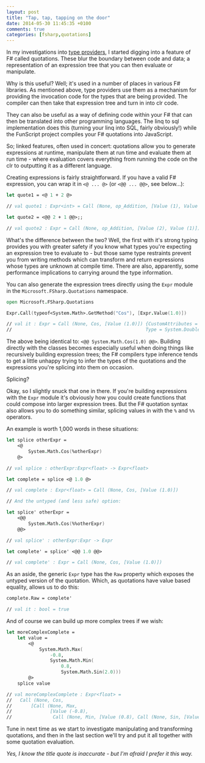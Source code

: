 ```yaml
---
layout: post
title: "Tap, tap, tapping on the door"
date: 2014-05-30 11:45:35 +0100
comments: true
categories: [fsharp,quotations]
---
```

In my investigations into [type providers](/blog/categories/typeprovider/), I started digging into a feature of F# called quotations. These blur the boundary between code and data; a representation of an expression tree that you can then evaluate or manipulate.

Why is this useful? Well; it's used in a number of places in various F# libraries. As mentioned above, type providers use them as a mechanism for providing the invocation code for the types that are being provided. The compiler can then take that expression tree and turn in into clr code.

They can also be useful as a way of defining code within your F# that can then be translated into other programming languages. The linq to sql implementation does this (turning your linq into SQL, fairly obviously!) while the FunScript project compiles your F# quotations into JavaScript.

So; linked features, often used in concert: quotations allow you to generate expressions at runtime, manipulate them at run time and evaluate them at run time - where evaluation covers everything from running the code on the clr to outputting it as a different language.

<!-- more -->

Creating expressions is fairly straightforward. If you have a valid F# expression, you can wrap it in ``<@ ... @>`` (or ``<@@ ... @@>``, see below...):

```fsharp
let quote1 = <@ 1 + 2 @>

// val quote1 : Expr<int> = Call (None, op_Addition, [Value (1), Value (2)])

let quote2 = <@@ 2 + 1 @@>;;

// val quote2 : Expr = Call (None, op_Addition, [Value (2), Value (1)])
```

What's the difference between the two? Well, the first with it's strong typing provides you with greater safety if you know what types you're expecting an expression tree to evaluate to - but those same type restraints prevent you from writing methods which can transform and return expressions whose types are unknown at compile time. There are also, apparently, some performance implications to carrying around the type information.

You can also generate the expression trees directly using the ``Expr`` module in the ``Microsoft.FSharp.Quotations`` namespace.

```fsharp
open Microsoft.FSharp.Quotations

Expr.Call(typeof<System.Math>.GetMethod("Cos"), [Expr.Value(1.0)])

// val it : Expr = Call (None, Cos, [Value (1.0)]) {CustomAttributes = [];
//                                                 Type = System.Double;}
```

The above being identical to: ``<@@ System.Math.Cos(1.0) @@>``. Building directly with the classes becomes especially useful when doing things like recursively building expression trees; the F# compilers type inference tends to get a little unhappy trying to infer the types of the quotations and the expressions you're splicing into them on occasion.

Splicing?

Okay, so I slightly snuck that one in there. If you're building expressions with the ``Expr`` module it's obviously how you could create functions that could compose into larger expression trees. But the F# quotation syntax also allows you to do something similar, splicing values in with the ``%`` and ``%%`` operators.

An example is worth 1,000 words in these situations:

```fsharp
let splice otherExpr =
    <@
        System.Math.Cos(%otherExpr)
    @>

// val splice : otherExpr:Expr<float> -> Expr<float>

let complete = splice <@ 1.0 @>

// val complete : Expr<float> = Call (None, Cos, [Value (1.0)])

// And the untyped (and less safe) option:

let splice' otherExpr =
    <@@
        System.Math.Cos(%%otherExpr)
    @@>

// val splice' : otherExpr:Expr -> Expr

let complete' = splice' <@@ 1.0 @@>

// val complete' : Expr = Call (None, Cos, [Value (1.0)])
```

As an aside, the generic ``Expr`` type has the ``Raw`` property which exposes the untyped version of the quotation. Which, as quotations have value based equality, allows us to do this:

```fsharp
complete.Raw = complete'

// val it : bool = true
```

And of course we can build up more complex trees if we wish:

```fsharp
let moreComplexComplete =
    let value =
        <@ 
            System.Math.Max(
                -0.8, 
                System.Math.Min(
                    0.8, 
                    System.Math.Sin(2.0))) 
        @>
    splice value

// val moreComplexComplete : Expr<float> =
//   Call (None, Cos,
//       [Call (None, Max,
//              [Value (-0.8),
//               Call (None, Min, [Value (0.8), Call (None, Sin, [Value (2.0)])])])])
```


Tune in next time as we start to investigate manipulating and transforming quotations, and then in the last section we'll try and put it all together with some quotation evaluation.

*Yes, I know the title quote is inaccurate - but I'm afraid I prefer it this way.*
